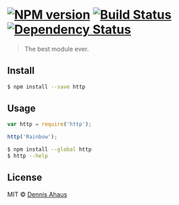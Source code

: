 #  [![NPM version][npm-image]][npm-url] [![Build Status][travis-image]][travis-url] [![Dependency Status][daviddm-url]][daviddm-image]

> The best module ever.


## Install

```sh
$ npm install --save http
```


## Usage

```js
var http = require('http');

http('Rainbow');
```

```sh
$ npm install --global http
$ http --help
```


## License

MIT © [Dennis Ahaus](http://www.dennis-ahaus.de)


[npm-url]: https://npmjs.org/package/http
[npm-image]: https://badge.fury.io/js/http.svg
[travis-url]: https://travis-ci.org/DennisAhaus/http
[travis-image]: https://travis-ci.org/DennisAhaus/http.svg?branch=master
[daviddm-url]: https://david-dm.org/DennisAhaus/http.svg?theme=shields.io
[daviddm-image]: https://david-dm.org/DennisAhaus/http
